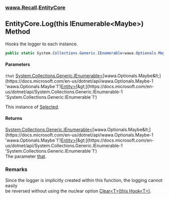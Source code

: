 ### [wawa.Recall](wawa.Recall.md 'wawa.Recall').[EntityCore](EntityCore.md 'wawa.Recall.EntityCore')

## EntityCore.Log(this IEnumerable<Maybe<Entity>>) Method

Hooks the logger to each instance.

```csharp
public static System.Collections.Generic.IEnumerable<wawa.Optionals.Maybe<wawa.Recall.Entity>> Log(this System.Collections.Generic.IEnumerable<wawa.Optionals.Maybe<wawa.Recall.Entity>> that);
```
#### Parameters

<a name='wawa.Recall.EntityCore.Log(thisSystem.Collections.Generic.IEnumerable_wawa.Optionals.Maybe_wawa.Recall.Entity__).that'></a>

`that` [System.Collections.Generic.IEnumerable&lt;](https://docs.microsoft.com/en-us/dotnet/api/System.Collections.Generic.IEnumerable-1 'System.Collections.Generic.IEnumerable`1')[wawa.Optionals.Maybe&lt;](https://docs.microsoft.com/en-us/dotnet/api/wawa.Optionals.Maybe-1 'wawa.Optionals.Maybe`1')[Entity](Entity.md 'wawa.Recall.Entity')[&gt;](https://docs.microsoft.com/en-us/dotnet/api/wawa.Optionals.Maybe-1 'wawa.Optionals.Maybe`1')[&gt;](https://docs.microsoft.com/en-us/dotnet/api/System.Collections.Generic.IEnumerable-1 'System.Collections.Generic.IEnumerable`1')

This instance of [Selected](Selected.md 'wawa.Recall.Selected').

#### Returns
[System.Collections.Generic.IEnumerable&lt;](https://docs.microsoft.com/en-us/dotnet/api/System.Collections.Generic.IEnumerable-1 'System.Collections.Generic.IEnumerable`1')[wawa.Optionals.Maybe&lt;](https://docs.microsoft.com/en-us/dotnet/api/wawa.Optionals.Maybe-1 'wawa.Optionals.Maybe`1')[Entity](Entity.md 'wawa.Recall.Entity')[&gt;](https://docs.microsoft.com/en-us/dotnet/api/wawa.Optionals.Maybe-1 'wawa.Optionals.Maybe`1')[&gt;](https://docs.microsoft.com/en-us/dotnet/api/System.Collections.Generic.IEnumerable-1 'System.Collections.Generic.IEnumerable`1')  
The parameter [that](EntityCore.Log(IEnumerable{Maybe{Entity}}).md#wawa.Recall.EntityCore.Log(thisSystem.Collections.Generic.IEnumerable_wawa.Optionals.Maybe_wawa.Recall.Entity__).that 'wawa.Recall.EntityCore.Log(this System.Collections.Generic.IEnumerable<wawa.Optionals.Maybe<wawa.Recall.Entity>>).that').

### Remarks
  
Since the logger is implicitly created within this function, the logging cannot easily  
be reversed without using the nuclear option [Clear&lt;T&gt;(this Hook&lt;T&gt;)](Generator.Clear{T}(Hook{T}).md 'wawa.Recall.Generator.Clear<T>(this wawa.Recall.Hook<T>)').
